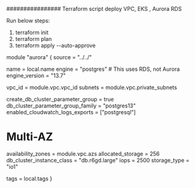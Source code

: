 ################
Terraform script deploy VPC, EKS , Aurora RDS


Run below steps:
1. terraform init
2. terraform plan
3. terraform apply --auto-approve


module "aurora" {
  source = "../../"

  name           = local.name
  engine         = "postgres" # This uses RDS, not Aurora
  engine_version = "13.7"

  vpc_id  = module.vpc.vpc_id
  subnets = module.vpc.private_subnets

  create_db_cluster_parameter_group = true
  db_cluster_parameter_group_family = "postgres13"
  enabled_cloudwatch_logs_exports   = ["postgresql"]

  # Multi-AZ
  availability_zones        = module.vpc.azs
  allocated_storage         = 256
  db_cluster_instance_class = "db.r6gd.large"
  iops                      = 2500
  storage_type              = "io1"

  tags = local.tags
}